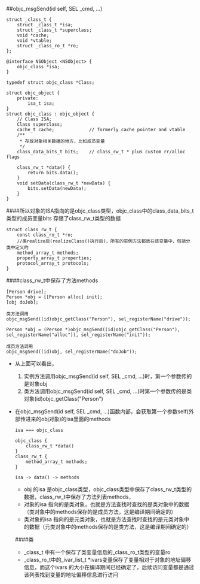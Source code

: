 ##objc_msgSend(id self, SEL _cmd, ...)


```
struct _class_t {
	struct _class_t *isa;
	struct _class_t *superclass;
	void *cache;
	void *vtable;
	struct _class_ro_t *ro;
};

```
```
@interface NSObject <NSObject> {
    objc_class *isa;
}
```

```
typedef struct objc_class *Class;

struct objc_object {
	private:
	    isa_t isa;
}
struct objc_class : objc_object {
    // Class ISA;
    Class superclass;
    cache_t cache;             // formerly cache pointer and vtable
    /**
     * 存放对象相关数据的地方，比如成员变量
     */
    class_data_bits_t bits;    // class_rw_t * plus custom rr/alloc flags

    class_rw_t *data() { 
        return bits.data();
    }
    void setData(class_rw_t *newData) {
        bits.setData(newData);
    }
}
```
####所以对象的ISA指向的是objc_class类型，objc_class中的class_data_bits_t类型的成员变量bits 存储了class_rw_t类型的数据

```
struct class_rw_t {
    const class_ro_t *ro;
    //类realize后(realizeClass()执行后)，所有的实例方法都放在该变量中，包括分类中定义的
    method_array_t methods;
    property_array_t properties;
    protocol_array_t protocols;
}
```
####class_rw_t中保存了方法methods

```
[Person drive];
Person *obj = [[Person alloc] init];
[obj doJob];
```
```
类方法调用
objc_msgSend((id)objc_getClass("Person"), sel_registerName("drive"));

Person *obj = (Person *)objc_msgSend((id)objc_getClass("Person"), sel_registerName("alloc")), sel_registerName("init"));

成员方法调用
objc_msgSend((id)obj, sel_registerName("doJob"));

```

* 从上面可以看出，
	
	1. 实例方法调用objc_msgSend(id self, SEL _cmd, ...)时，第一个参数传的是对象obj
	2. 类方法调用objc_msgSend(id self, SEL _cmd, ...)时第一个参数传的是类对象(id)objc_getClass("Person")
* 在objc_msgSend(id self, SEL _cmd, ...)函数内部，会获取第一个参数self(外部传进来的obj对象)的isa里面的methods

	```
	isa === objc_class
	
	objc_class {
		class_rw_t *data()
	}
	class_rw_t {
		method_array_t methods;
	}
	
	isa -> data() -> methods
	
	```
	
	* obj 的isa 是objc_class类型，objc_class类型中保存了class_rw_t类型的数据，class_rw_t中保存了方法列表methods，
	* 对象的isa 指向的是类对象，也就是方法查找时查找的是类对象中的数据（类对象中的methods保存的是成员方法，这是编译期间确定的）
	* 类对象的isa 指向的是元类对象，也就是方法查找时查找的是元类对象中的数据（元类对象中的methods保存的是类方法，这是编译期间确定的）
	
	
	####类
	* _class_t 中有一个保存了类变量信息的_class_ro_t类型的变量ro
	* _class_ro_t中的_ivar_list_t *ivars变量保存了变量相对于对象的地址偏移信息，而这个ivars 的大小在编译期间已经确定了，后续访问变量都是通过该列表找到变量的地址偏移信息进行访问

